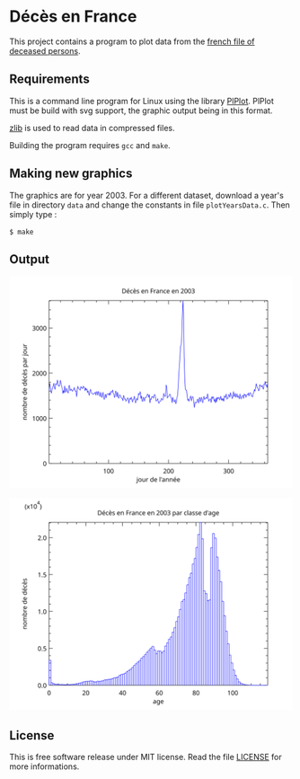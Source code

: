 # Décès en France

This project contains a program to plot data from the [french file of deceased persons](https://www.data.gouv.fr/fr/datasets/fichier-des-personnes-decedees/#_).

## Requirements

This is a command line program for Linux using the library [PlPlot](http://plplot.sourceforge.net/index.php).
PlPlot must be build with svg support, the graphic output being in this format.

[zlib](https://www.zlib.net) is used to read data in compressed files.

Building the program requires `gcc` and `make`.

## Making new graphics

The graphics are for year 2003. For a different dataset, download a year's file in directory `data` and change the constants in file `plotYearsData.c`.
Then simply type :

    $ make

## Output

![number of death by day](deces_par_jour.svg)

![distribution by age](deces_par_age.svg)

## License

This is free software release under MIT license. Read the file [LICENSE](LICENSE) for more informations.

